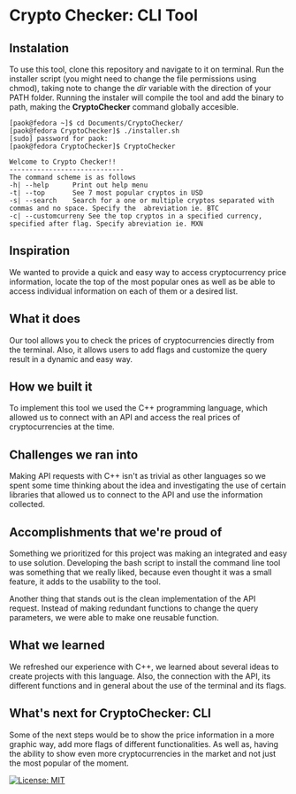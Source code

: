 # Crypto Checker: CLI Tool
## Instalation
To use this tool, clone this repository and navigate to it on terminal. Run the installer script (you might need to change the file permissions using chmod), taking note to change the <em>dir</em> variable with the direction of your PATH folder. Running the instaler will compile the tool and add the binary to path, making the **CryptoChecker** command globally accesible.

```console
[paok@fedora ~]$ cd Documents/CryptoChecker/
[paok@fedora CryptoChecker]$ ./installer.sh 
[sudo] password for paok: 
[paok@fedora CryptoChecker]$ CryptoChecker 

Welcome to Crypto Checker!!
-----------------------------
The command scheme is as follows
-h| --help      Print out help menu
-t| --top       See 7 most popular cryptos in USD
-s| --search    Search for a one or multiple cryptos separated with commas and no space. Specify the  abreviation ie. BTC
-c| --customcurreny See the top cryptos in a specified currency, specified after flag. Specify abreviation ie. MXN

```

## Inspiration
We wanted to provide a quick and easy way to access cryptocurrency price information, locate the top of the most popular ones as well as be able to access individual information on each of them or a desired list.

## What it does
Our tool allows you to check the prices of cryptocurrencies directly from the terminal. Also, it allows users to add flags and customize the query result in a dynamic and easy way.

## How we built it
To implement this tool we used the C++ programming language, which allowed us to connect with an API and access the real prices of cryptocurrencies at the time.

## Challenges we ran into
Making API requests with C++ isn't as trivial as other languages so we spent some time thinking about the idea and investigating the use of certain libraries that allowed us to connect to the API and use the information collected.

## Accomplishments that we're proud of
Something we prioritized for this project was making an integrated and easy to use solution. Developing the bash script to install the command line tool was something that we really liked, because even thought it was a small feature, it adds to the usability to the tool.

Another thing that stands out is the clean implementation of the API request. Instead of making redundant functions to change the query parameters, we were able to make one reusable function.
## What we learned
We refreshed our experience with C++, we learned about several ideas to create projects with this language. Also, the connection with the API, its different functions and in general about the use of the terminal and its flags.

## What's next for CryptoChecker: CLI
Some of the next steps would be to show the price information in a more graphic way, add more flags of different functionalities. As well as, having the ability to show even more cryptocurrencies in the market and not just the most popular of the moment.


[![License: MIT](https://img.shields.io/badge/License-MIT-yellow.svg)](https://opensource.org/licenses/MIT)